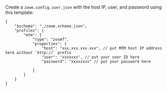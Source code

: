 #

##

Create a `zowe.config.user.json` with the host IP, user, and password using this template:

```jsonc
{
    "$schema": "./zowe.schema.json",
    "profiles": {
        "mtm": {
            "type": "zosmf",
            "properties": {
                "host": "xxx.xxx.xxx.xxx", // put MTM host IP address here without `http://` prefix
                "user": "xxxxxxx", // put your user ID here
                "password": "xxxxxxxx" // put your password here
                
            }
        }
    }
}
```
